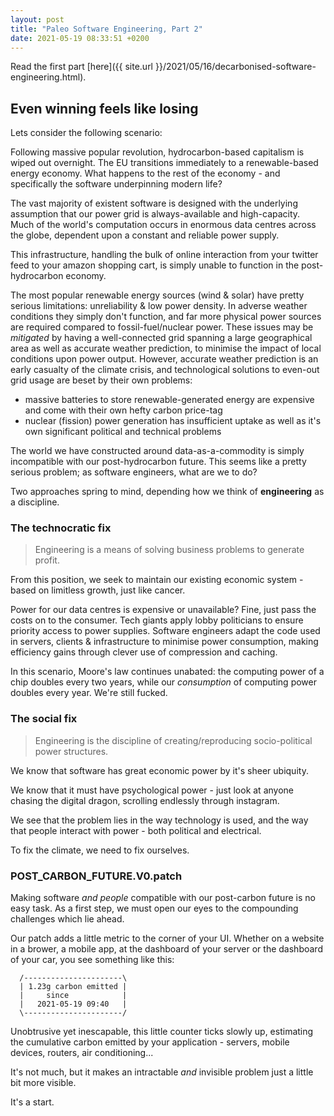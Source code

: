 ```yaml
---
layout: post
title: "Paleo Software Engineering, Part 2"
date: 2021-05-19 08:33:51 +0200
---
```


Read the first part [here]({{ site.url }}/2021/05/16/decarbonised-software-engineering.html).

## Even winning feels like losing

Lets consider the following scenario:

Following massive popular revolution, hydrocarbon-based capitalism is wiped out overnight.
The EU transitions immediately to a renewable-based energy economy.
What happens to the rest of the economy - and specifically the software underpinning modern life?

The vast majority of existent software is designed with the underlying assumption that our power grid is always-available and high-capacity.
Much of the world's computation occurs in enormous data centres across the globe, dependent upon a constant and reliable power supply.

This infrastructure, handling the bulk of online interaction from your twitter feed to your amazon shopping cart,
is simply unable to function in the post-hydrocarbon economy.

The most popular renewable energy sources (wind & solar) have pretty serious limitations: unreliability & low power density.
In adverse weather conditions they simply don't function,
and far more physical power sources are required compared to fossil-fuel/nuclear power.
These issues may be _mitigated_ by having a well-connected grid spanning a large geographical area as well as accurate weather prediction,
to minimise the impact of local conditions upon power output.
However, accurate weather prediction is an early casualty of the climate crisis, and technological solutions to even-out grid usage
are beset by their own problems:

- massive batteries to store renewable-generated energy are expensive and come with their own hefty carbon price-tag
- nuclear (fission) power generation has insufficient uptake as well as it's own significant political and technical problems

The world we have constructed around data-as-a-commodity is simply incompatible with our post-hydrocarbon future. This seems like a pretty serious problem; as software engineers, what are we to do?

Two approaches spring to mind, depending how we think of **engineering** as a discipline.

### The technocratic fix

> Engineering is a means of solving business problems to generate profit.

From this position, we seek to maintain our existing economic system - based on limitless growth, just like cancer.

Power for our data centres is expensive or unavailable? Fine, just pass the costs on to the consumer.
Tech giants apply lobby politicians to ensure priority access to power supplies.
Software engineers adapt the code used in servers, clients & infrastructure to minimise power consumption, making efficiency gains through clever use of compression and caching.

In this scenario, Moore's law continues unabated: the computing power of a chip doubles every two years,
while our _consumption_ of computing power doubles every year.
We're still fucked.

### The social fix

> Engineering is the discipline of creating/reproducing socio-political power structures.

We know that software has great economic power by it's sheer ubiquity.

We know that it must have psychological power - just look at anyone chasing the digital dragon, scrolling endlessly through instagram.

We see that the problem lies in the way technology is used, and the way that people interact with power - both political and electrical.

To fix the climate, we need to fix ourselves.

### POST_CARBON_FUTURE.V0.patch

Making software _and people_ compatible with our post-carbon future is no easy task.
As a first step, we must open our eyes to the compounding challenges which lie ahead.

Our patch adds a little metric to the corner of your UI.
Whether on a website in a brower, a mobile app, at the dashboard of your server or the dashboard of your car, you see something like this:

```
  /----------------------\
  | 1.23g carbon emitted |
  |     since            |
  |   2021-05-19 09:40   |
  \----------------------/
```

Unobtrusive yet inescapable, this little counter ticks slowly up, estimating the cumulative carbon emitted by your application - servers, mobile devices, routers, air conditioning...

It's not much, but it makes an intractable _and_ invisible problem just a little bit more visible.

It's a start.
